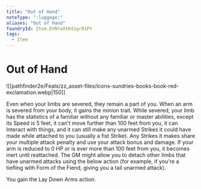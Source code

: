 ```yaml
---
title: "Out of Hand"
noteType: ":luggage:"
aliases: "Out of Hand"
foundryId: Item.EVNYaXtK41grB1PY
tags:
  - Item
---
```


# Out of Hand
![[pathfinder2e/Feats/zz_asset-files/icons-sundries-books-book-red-exclamation.webp|150]]

Even when your limbs are severed, they remain a part of you. When an arm is severed from your body, it gains the minion trait. While severed, your limb has the statistics of a familiar without any familiar or master abilities, except its Speed is 5 feet, it can't move further than 100 feet from you, it can Interact with things, and it can still make any unarmed Strikes it could have made while attached to you (usually a fist Strike). Any Strikes it makes share your multiple attack penalty and use your attack bonus and damage. If your arm is reduced to 0 HP or is ever more than 100 feet from you, it becomes inert until reattached. The GM might allow you to detach other limbs that have unarmed attacks using the below action (for example, if you're a tiefling with Form of the Fiend, giving you a tail unarmed attack).

You gain the Lay Down Arms action.
